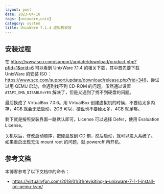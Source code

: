 ```yaml
---
layout: post
date: 2023-04-10
tags: [unixware,unix]
category: system
title: UnixWare 7.1.4 虚拟机安装
---
```


## 安装过程

在 <https://www.sco.com/support/update/download/product.php?pfid=1&prid=6> 可以看到 UnixWare 7.1.4 的相关下载，其中首先要下载 UnixWare 的安装 ISO：<https://www.sco.com/support/update/download/release.php?rid=346>，尝试过用 QEMU 启动，会遇到找不到 CD-ROM 的问题，虽然通过设置 `ATAPI_DMA_DISABLE=YES` 解决了，但是又遇到了找不到硬盘的问题。

最后换成了 VirtualBox 7.0.6。用 VirtualBox 创建虚拟机的时候，不要给太多内存，4GB 就会无法启动，2GB 可以，硬盘也不要给太多，4GB 就足够。

剩下就是按照安装界面一路默认即可，License 可以选择 Defer，使用 Evaluation License。

关机以后，修改启动顺序，把硬盘放到 CD 前，然后启动，就可以进入系统了。如果重启出现无法 mount root 的问题，就 poweroff 再开机。

## 参考文档

本博客参考了以下文档中的命令：

- <https://virtuallyfun.com/2018/01/31/revisiting-a-unixware-7-1-1-install-on-qemu-kvm/>
